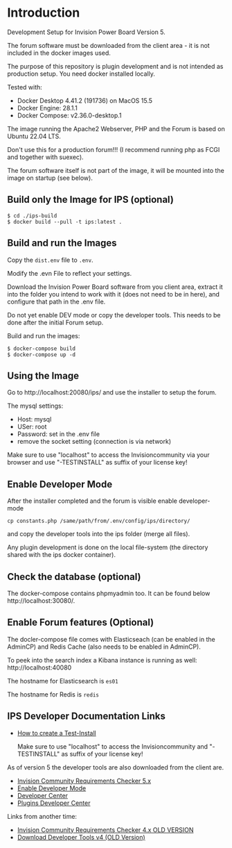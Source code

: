 # Introduction

Development Setup for Invision Power Board Version 5.

The forum software must be downloaded from the client area - it is not included in the docker images used.

The purpose of this repository is plugin development and is not intended as production setup. You need docker installed locally.

Tested with:
- Docker Desktop 4.41.2 (191736) on MacOS 15.5
- Docker Engine: 28.1.1
- Docker Compose: v2.36.0-desktop.1


The image running the Apache2 Webserver, PHP and the Forum is based on Ubuntu 22.04 LTS.

Don't use this for a production forum!!! (I recommend running php as FCGI and together with suexec).

The forum software itself is not part of the image, it will be mounted into the image on startup (see below).


## Build only the Image for IPS (optional)

```
$ cd ./ips-build
$ docker build --pull -t ips:latest .
```

## Build and run the Images

Copy the `dist.env` file to `.env`.

Modify the .evn File to reflect your settings.

Download the Invision Power Board software from you client area, extract it into the folder you intend to work with it (does not need to be in here), and configure that path in the .env file.

Do not yet enable DEV mode or copy the developer tools. This needs to be done after the initial Forum setup.

Build and run the images:
```
$ docker-compose build
$ docker-compose up -d
```


## Using the Image

Go to http://localhost:20080/ips/ and use the installer to setup the forum.

The mysql settings:
- Host: mysql
- USer: root 
- Password: set in the .env file
- remove the socket setting (connection is via network)


Make sure to use "localhost" to access the Invisioncommunity via your browser and use "-TESTINSTALL" as suffix of your license key!

## Enable Developer Mode
After the installer completed and the forum is visible enable developer-mode 

```
cp constants.php /same/path/from/.env/config/ips/directory/
```

and copy the developer tools into the ips folder (merge all files).

Any plugin development is done on the local file-system (the directory shared with the ips docker container).


## Check the database (optional)

The docker-compose contains phpmyadmin too. It can be found below http://localhost:30080/.

## Enable Forum features (Optional)

The docler-compose file comes with Elasticseach (can be enabled in the AdminCP) and Redis Cache (also needs to be enabled in AdminCP).

To peek into the search index a Kibana instance is running as well: http://localhost:40080

The hostname for Elasticsearch is `es01`

The hostname for Redis is `redis`


## IPS Developer Documentation Links

* [How to create a Test-Install](https://invisioncommunity.com/4guides/welcome/install-and-upgrade-r259/#testinstall)

  Make sure to use "localhost" to access the Invisioncommunity and "-TESTINSTALL" as suffix of your license key!

As of version 5 the developer tools are also downloaded from the client are.

* [Invision Community Requirements Checker 5.x](https://invisioncommunity.com/files/file/7046-invision-community-requirements-checker/)
* [Enable Developer Mode](https://invisioncommunity.com/developers/docs/general/enabling-developer-mode-r23/)
* [Developer Center](https://invisioncommunity.com/developers/)
* [Plugins Developer Center](https://invisioncommunity.com/developers/docs/development/plugins/overview-of-plugins-in-ips4-r41/)

Links from another time:

* [Invision Community Requirements Checker 4.x OLD VERSION](https://invisioncommunity.com/files/file/7046-invision-community-requirements-checker/)
* [Download Developer Tools v4 (OLD Version)](https://invisioncommunity.com/files/file/7185-developer-tools/)
